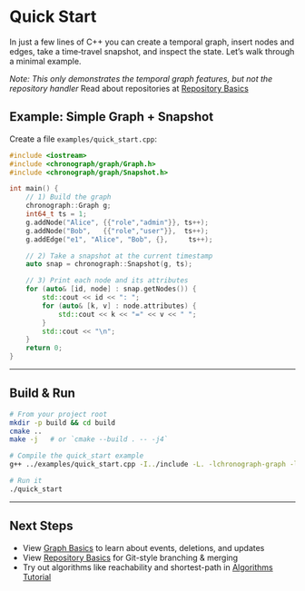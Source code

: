 # Quick Start

In just a few lines of C++ you can create a temporal graph, insert nodes and edges, take a time‐travel snapshot, and inspect the state. Let’s walk through a minimal example.

*Note: This only demonstrates the temporal graph features, but not the repository handler*  Read about repositories at [Repository Basics](tutorials/repo_basics.md)

## Example: Simple Graph + Snapshot

Create a file `examples/quick_start.cpp`:

```cpp
#include <iostream>
#include <chronograph/graph/Graph.h>
#include <chronograph/graph/Snapshot.h>

int main() {
    // 1) Build the graph
    chronograph::Graph g;
    int64_t ts = 1;
    g.addNode("Alice", {{"role","admin"}}, ts++);
    g.addNode("Bob",   {{"role","user"}},  ts++);
    g.addEdge("e1", "Alice", "Bob", {},     ts++);

    // 2) Take a snapshot at the current timestamp
    auto snap = chronograph::Snapshot(g, ts);

    // 3) Print each node and its attributes
    for (auto& [id, node] : snap.getNodes()) {
        std::cout << id << ": ";
        for (auto& [k, v] : node.attributes) {
            std::cout << k << "=" << v << " ";
        }
        std::cout << "\n";
    }
    return 0;
}
```

---

## Build & Run

```bash
# From your project root
mkdir -p build && cd build
cmake ..
make -j   # or `cmake --build . -- -j4`

# Compile the quick_start example
g++ ../examples/quick_start.cpp -I../include -L. -lchronograph-graph -lchronograph-graph-utils -std=c++17 -o quick_start

# Run it
./quick_start
```

---

## Next Steps

- View [Graph Basics](tutorials/graph_basics.md) to learn about events, deletions, and updates  
- View [Repository Basics](tutorials/repo_basics.md) for Git-style branching & merging  
- Try out algorithms like reachability and shortest-path in [Algorithms Tutorial](tutorials/algorithms.md)
